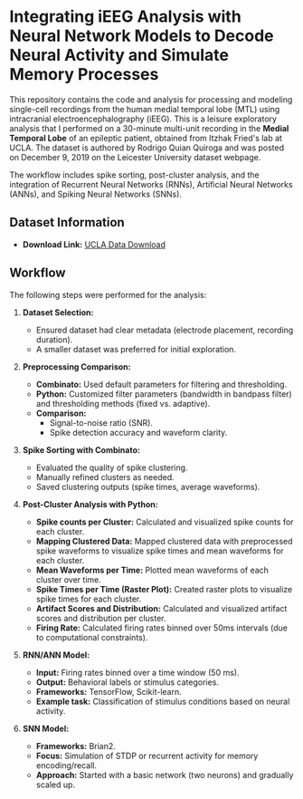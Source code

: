 # Integrating iEEG Analysis with Neural Network Models to Decode Neural Activity and Simulate Memory Processes 

This repository contains the code and analysis for processing and modeling single-cell recordings from the human medial temporal lobe (MTL) using intracranial electroencephalography (iEEG). This is a leisure exploratory analysis that I performed on a 30-minute multi-unit recording in the **Medial Temporal Lobe** of an epileptic patient, obtained from Itzhak Fried's lab at UCLA. The dataset is authored by Rodrigo Quian Quiroga and was posted on December 9, 2019 on the Leicester University dataset webpage.

The workflow includes spike sorting, post-cluster analysis, and the integration of Recurrent Neural Networks (RNNs), Artificial Neural Networks (ANNs), and Spiking Neural Networks (SNNs).

## Dataset Information

- **Download Link:** [UCLA Data Download](https://figshare.le.ac.uk/articles/dataset/Dataset_Human_single-cell_recording/11302427/1?file=20031056)

## Workflow

The following steps were performed for the analysis:

1.  **Dataset Selection:**
    * Ensured dataset had clear metadata (electrode placement, recording duration).
    * A smaller dataset was preferred for initial exploration.

2.  **Preprocessing Comparison:**
    * **Combinato:** Used default parameters for filtering and thresholding.
    * **Python:** Customized filter parameters (bandwidth in bandpass filter) and thresholding methods (fixed vs. adaptive).
    * **Comparison:**
        * Signal-to-noise ratio (SNR).
        * Spike detection accuracy and waveform clarity.

3.  **Spike Sorting with Combinato:**
    * Evaluated the quality of spike clustering.
    * Manually refined clusters as needed.
    * Saved clustering outputs (spike times, average waveforms).

4.  **Post-Cluster Analysis with Python:**
    * **Spike counts per Cluster:** Calculated and visualized spike counts for each cluster.
    * **Mapping Clustered Data:** Mapped clustered data with preprocessed spike waveforms to visualize spike times and mean waveforms for each cluster.
    * **Mean Waveforms per Time:** Plotted mean waveforms of each cluster over time.
    * **Spike Times per Time (Raster Plot):** Created raster plots to visualize spike times for each cluster.
    * **Artifact Scores and Distribution:** Calculated and visualized artifact scores and distribution per cluster.
    * **Firing Rate:** Calculated firing rates binned over 50ms intervals (due to computational constraints).

5.  **RNN/ANN Model:**
    * **Input:** Firing rates binned over a time window (50 ms).
    * **Output:** Behavioral labels or stimulus categories.
    * **Frameworks:** TensorFlow, Scikit-learn.
    * **Example task:** Classification of stimulus conditions based on neural activity.

6.  **SNN Model:**
    * **Frameworks:** Brian2.
    * **Focus:** Simulation of STDP or recurrent activity for memory encoding/recall.
    * **Approach:** Started with a basic network (two neurons) and gradually scaled up.
